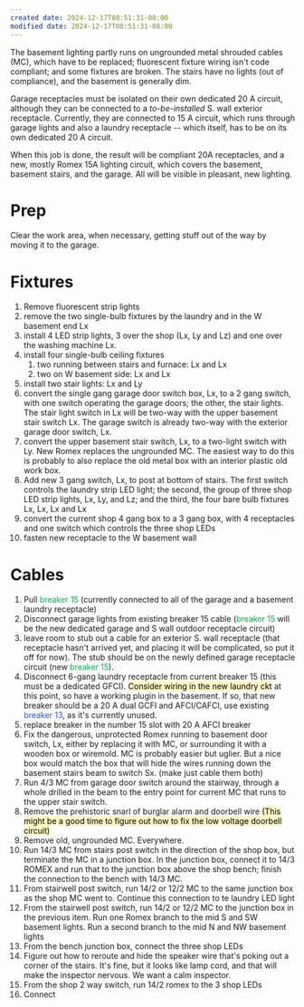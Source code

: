 ```yaml
---
created date: 2024-12-17T08:51:31-08:00
modified date: 2024-12-17T08:51:31-08:00
---
```


The basement lighting partly runs on ungrounded metal shrouded cables (MC), which have to be replaced; fluorescent fixture wiring isn't code compliant; and some fixtures are broken. The stairs have no lights (out of compliance), and the basement is generally dim.  

Garage receptacles must be isolated on their own dedicated 20 A circuit, although they can be connected to a *to-be-installed* S. wall exterior receptacle.  Currently, they are connected to 15 A circuit, which runs through garage lights and also a laundry receptacle -- which itself, has to be on its own dedicated 20 A circuit.

When this job is done, the result will be compliant 20A receptacles, and a new, mostly Romex 15A lighting circuit, which covers the basement, basement stairs, and the garage.  All will be visible in pleasant, new lighting.

# Prep

Clear the work area, when necessary, getting stuff out of the way by moving it to the garage.

# Fixtures
1. Remove fluorescent strip lights
2. remove the two single-bulb fixtures by the laundry and in the W basement end Lx
3. install 4 LED strip lights, 3 over the shop (Lx, Ly and Lz) and one over the washing machine Lx.
4. install four single-bulb ceiling fixtures 
	1. two running between stairs and furnace: Lx and Lx
	2. two on W basement side: Lx and Lx
5. install two stair lights: Lx and Ly
6. convert the single gang garage door switch box, Lx, to a 2 gang switch, with one switch operating the garage doors; the other, the stair lights.  The stair light switch in Lx will be two-way with the upper basement stair switch Lx.  The garage switch is already two-way with the exterior garage door switch, Lx.
7. convert the upper basement stair switch, Lx, to a two-light switch with Ly.  New Romex replaces the ungrounded MC.  The easiest way to do this is probably to also replace the old metal box with an interior plastic old work box.
8. Add new 3 gang switch, Lx, to post at bottom of stairs.  The first switch controls the laundry strip LED light; the second, the group of three shop LED strip lights, Lx, Ly, and Lz; and the third, the four bare bulb fixtures Lx, Lx, Lx and Lx
9. convert the current shop 4 gang box to a 3 gang box, with 4 receptacles and one switch which controls the three shop LEDs
10. fasten new receptacle to the W basement wall
# Cables
1. Pull <span style="color:#00b050">breaker 15</span> (currently connected to all of the garage and a basement laundry receptacle)
2. Disconnect garage lights from existing breaker 15 cable (<span style="color:#00b050">breaker 15</span> will be the new dedicated garage and S wall outdoor receptacle circuit)
3. leave room to stub out a cable for an exterior S. wall receptacle (that receptacle hasn't arrived yet, and placing it will be complicated, so put it off for now).  The stub should be on the newly defined garage receptacle circuit (new <span style="color:#00b050">breaker 15</span>).
4. Disconnect 6-gang laundry receptacle from current breaker 15 (this must be a dedicated GFCI). <mark style="background: #FFF3A3A6;"> Consider wiring in the new laundry ckt</mark> at this point, so have a working plugin in the basement.  If so, that new breaker should be a 20 A dual GCFI and AFCI/CAFCI, use existing <span style="color:#2354e7">breaker 13</span>, as it's currently unused.
5. replace breaker in the number 15 slot with 20 A AFCI breaker
6. Fix the dangerous, unprotected Romex running to basement door switch, Lx, either by replacing it with MC, or surrounding it with a wooden box or wiremold.  MC is probably easier but uglier.  But a nice box would match the box that will hide the wires running down the basement stairs beam to switch Sx. (make just cable them both)
7. Run 4/3 MC from garage door switch around the stairway, through a whole drilled in the beam to the entry point for current MC that runs to the upper stair switch.  
8. Remove the prehistoric snarl of burglar alarm and doorbell wire <mark style="background: #FFF3A3A6;">(This might be a good time to figure out how to fix the low voltage doorbell circuit)</mark>
9. Remove old, ungrounded MC.  Everywhere.
10. Run 14/3 MC from stairs post switch in the direction of the shop box, but terminate the MC in a junction box.  In the junction box, connect it to 14/3 ROMEX and run that to the junction box above the shop bench; finish the connection to the bench with 14/3 MC.
11. From stairwell post switch, run 14/2 or 12/2 MC to the same junction box as the shop MC went to.  Continue this connection to te laundry LED light
12. From the stairwell post switch, run 14/2 or 12/2 MC to the junction box in the previous item.  Run one Romex branch to the mid S and SW basement lights.  Run a second branch to the mid N and NW basement lights
13. From the bench junction box, connect the three shop LEDs
14. Figure out how to reroute and hide the speaker wire that's poking out a corner of the stairs.  It's fine, but it looks like lamp cord, and that will make the inspector nervous. We want a calm inspector.
15. From the shop 2 way switch, run 14/2 romex to the 3 shop LEDs
16. Connect 